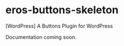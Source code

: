 eros-buttons-skeleton
=====================

[WordPress] A Buttons Plugin for WordPress

Documentation coming soon.

